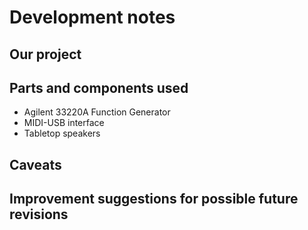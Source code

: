 # Development notes
## Our project

## Parts and components used
* Agilent 33220A Function Generator
* MIDI-USB interface
* Tabletop speakers

## Caveats

## Improvement suggestions for possible future revisions



